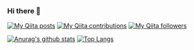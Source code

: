 ### Hi there 👋

[![My Qiita posts](https://qiita-badge.apiapi.app/s/fagai/posts.svg)](http://qiita.com/fagai)
[![My Qiita contributions](https://qiita-badge.apiapi.app/s/fagai/contributions.svg)](http://qiita.com/fagai)
[![My Qiita followers](https://qiita-badge.apiapi.app/s/fagai/followers.svg)](http://qiita.com/fagai)

[![Anurag's github stats](https://github-readme-stats.vercel.app/api?username=fagai)](https://github.com/fagai/github-readme-stats)
[![Top Langs](https://github-readme-stats.vercel.app/api/top-langs/?username=fagai)](https://github.com/fagai/github-readme-stats)

<!--
**fagai/fagai** is a ✨ _special_ ✨ repository because its `README.md` (this file) appears on your GitHub profile.

Here are some ideas to get you started:

- 🔭 I’m currently working on ...
- 🌱 I’m currently learning ...
- 👯 I’m looking to collaborate on ...
- 🤔 I’m looking for help with ...
- 💬 Ask me about ...
- 📫 How to reach me: ...
- 😄 Pronouns: ...
- ⚡ Fun fact: ...
-->
